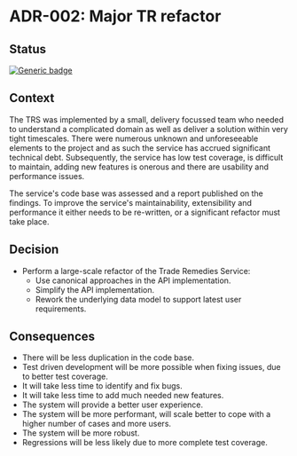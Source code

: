 # ADR-002: Major TR refactor

## Status

[![Generic badge](https://badgen.net/badge/ADR/approved/green/)](https://github.com/uktrade/trade-remedies-api/adr/README.md)

## Context

The TRS was implemented by a small, delivery focussed team who needed to
understand a complicated domain as well as deliver a solution within very
tight timescales. There were numerous unknown and unforeseeable elements to
the project and as such the service has accrued significant technical debt.
Subsequently, the service has low test coverage, is difficult to maintain,
adding new features is onerous and there are usability and performance issues.

The service's code base was assessed and a report published on the findings.
To improve the service's maintainability, extensibility and performance it
either needs to be re-written, or a significant refactor must take place.

## Decision

- Perform a large-scale refactor of the Trade Remedies Service:
  - Use canonical approaches in the API implementation.
  - Simplify the API implementation.
  - Rework the underlying data model to support latest user requirements.

## Consequences

- There will be less duplication in the code base.
- Test driven development will be more possible when fixing issues, due to
  better test coverage.
- It will take less time to identify and fix bugs.
- It will take less time to add much needed new features.
- The system will provide a better user experience.
- The system will be more performant, will scale better to cope with a
  higher number of cases and more users.
- The system will be more robust.
- Regressions will be less likely due to more complete test
  coverage.
